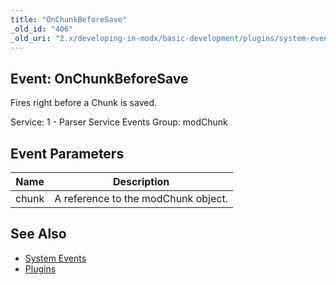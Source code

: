 ```yaml
---
title: "OnChunkBeforeSave"
_old_id: "406"
_old_uri: "2.x/developing-in-modx/basic-development/plugins/system-events/onchunkbeforesave"
---
```


## Event: OnChunkBeforeSave

Fires right before a Chunk is saved.

Service: 1 - Parser Service Events
Group: modChunk

## Event Parameters

| Name  | Description                         |
| ----- | ----------------------------------- |
| chunk | A reference to the modChunk object. |

## See Also

- [System Events](extending-modx/plugins/system-events "System Events")
- [Plugins](extending-modx/plugins "Plugins")
